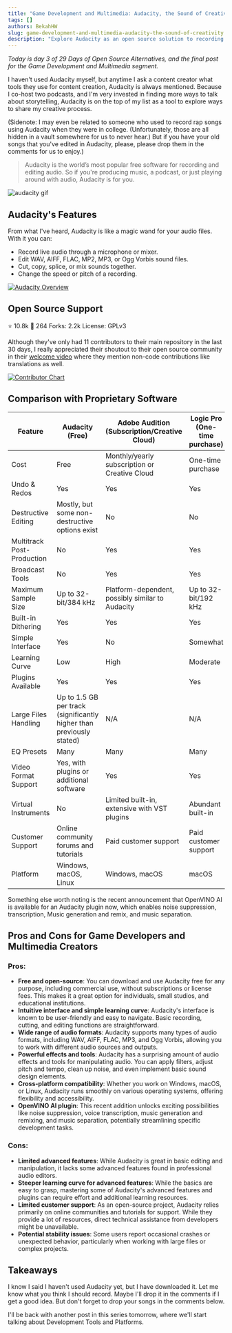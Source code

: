 ```yaml
---
title: "Game Development and Multimedia: Audacity, the Sound of Creativity"
tags: []
authors: BekahHW
slug: game-development-and-multimedia-audacity-the-sound-of-creativity
description: "Explore Audacity as an open source solution to recording and editing audio. "
---
```


*Today is day 3 of 29 Days of Open Source Alternatives, and the final post for the Game Development and Multimedia segment.*

I haven't used Audacity myself, but anytime I ask a content creator what tools they use for content creation, Audacity is always mentioned. Because I co-host two podcasts, and I'm very invested in finding more ways to talk about storytelling, Audacity is on the top of my list as a tool to explore ways to share my creative process.

(Sidenote: I may even be related to someone who used to record rap songs using Audacity when they were in college. (Unfortunately, those are all hidden in a vault somewhere for us to never hear.) But if you have your old songs that you've edited in Audacity, please, please drop them in the comments for us to enjoy.)

> Audacity is the world’s most popular free software for recording and editing audio. So if you're producing music, a podcast, or just playing around with audio, Audacity is for you. 

![audacity gif](https://media.giphy.com/media/v1.Y2lkPTc5MGI3NjExM3lyZWlwbzBmcnRlbjduZGN4cTZjdXpoczU1c3oxeThrNnlveTV1byZlcD12MV9pbnRlcm5hbF9naWZfYnlfaWQmY3Q9Zw/26n5ZZfTd3cBLoj2E/giphy.gif)

## Audacity's Features

From what I've heard, Audacity is like a magic wand for your audio files. With it you can:

- Record live audio through a microphone or mixer.
- Edit WAV, AIFF, FLAC, MP2, MP3, or Ogg Vorbis sound files.
- Cut, copy, splice, or mix sounds together.
- Change the speed or pitch of a recording.

[![Audacity Overview](https://dev-to-uploads.s3.amazonaws.com/uploads/articles/5ie2fv9vkmwb78koxdwj.png)](https://app.opensauced.pizza/pages/BekahHW/1171/dashboard)

## Open Source Support

⭐ 10.8k
👀 264
Forks: 2.2k
License: GPLv3

Although they've only had 11 contributors to their main repository in the last 30 days, I really appreciated their shoutout to their open source community in their [welcome video](https://youtu.be/xgdYuSHdkso) where they mention non-code contributions like translations as well.

[![Contributor Chart](https://dev-to-uploads.s3.amazonaws.com/uploads/articles/tpb369j8bbcfryqie2yj.png)](https://app.opensauced.pizza/pages/BekahHW/1171/activity?range=30)


## Comparison with Proprietary Software


| Feature                          | Audacity (Free)                                  | Adobe Audition (Subscription/Creative Cloud) | Logic Pro (One-time purchase)      |
|----------------------------------|--------------------------------------------------|----------------------------------------------|------------------------------------|
| Cost                             | Free                                             | Monthly/yearly subscription or Creative Cloud| One-time purchase                  |
| Undo & Redos                     | Yes                                              | Yes                                          | Yes                                |
| Destructive Editing              | Mostly, but some non-destructive options exist   | No                                           | No                                 |
| Multitrack Post-Production       | No                                               | Yes                                          | Yes                                |
| Broadcast Tools                  | No                                               | Yes                                          | Yes                                |
| Maximum Sample Size              | Up to 32-bit/384 kHz                             | Platform-dependent, possibly similar to Audacity | Up to 32-bit/192 kHz             |
| Built-in Dithering               | Yes                                              | Yes                                          | Yes                                |
| Simple Interface                 | Yes                                              | No                                           | Somewhat                           |
| Learning Curve                   | Low                                              | High                                         | Moderate                           |
| Plugins Available                | Yes                                              | Yes                                          | Yes                                |
| Large Files Handling             | Up to 1.5 GB per track (significantly higher than previously stated) | N/A | N/A                          |
| EQ Presets                       | Many                                             | Many                                         | Many                               |
| Video Format Support             | Yes, with plugins or additional software         | Yes                                          | Yes                                |
| Virtual Instruments              | No                                               | Limited built-in, extensive with VST plugins | Abundant built-in                  |
| Customer Support                 | Online community forums and tutorials            | Paid customer support                        | Paid customer support             |
| Platform                         | Windows, macOS, Linux                            | Windows, macOS                               | macOS                              |

Something else worth noting is the recent announcement that OpenVINO AI is available for an Audacity plugin now, which enables noise suppression, transcription, Music generation and remix, and music separation. 

## Pros and Cons for Game Developers and Multimedia Creators

### Pros:

- **Free and open-source**: You can download and use Audacity free for any purpose, including commercial use, without subscriptions or license fees. This makes it a great option for individuals, small studios, and educational institutions.
- **Intuitive interface and simple learning curve**: Audacity's interface is known to be user-friendly and easy to navigate. Basic recording, cutting, and editing functions are straightforward.
- **Wide range of audio formats**: Audacity supports many types of audio formats, including WAV, AIFF, FLAC, MP3, and Ogg Vorbis, allowing you to work with different audio sources and outputs.
- **Powerful effects and tools**: Audacity has a surprising amount of audio effects and tools for manipulating audio. You can apply filters, adjust pitch and tempo, clean up noise, and even implement basic sound design elements.
- **Cross-platform compatibility**: Whether you work on Windows, macOS, or Linux, Audacity runs smoothly on various operating systems, offering flexibility and accessibility.
- **OpenVINO AI plugin**: This recent addition unlocks exciting possibilities like noise suppression, voice transcription, music generation and remixing, and music separation, potentially streamlining specific development tasks.

### Cons:

- **Limited advanced features**: While Audacity is great in basic editing and manipulation, it lacks some advanced features found in professional audio editors. 
- **Steeper learning curve for advanced features**: While the basics are easy to grasp, mastering some of Audacity's advanced features and plugins can require effort and additional learning resources.
- **Limited customer support**: As an open-source project, Audacity relies primarily on online communities and tutorials for support. While they provide a lot of resources, direct technical assistance from developers might be unavailable.
- **Potential stability issues**: Some users report occasional crashes or unexpected behavior, particularly when working with large files or complex projects. 

## Takeaways

I know I said I haven't used Audacity yet, but I have downloaded it. Let me know what you think I should record. Maybe I'll drop it in the comments if I get a good idea. But don't forget to drop your songs in the comments below.

I'll be back with another post in this series tomorrow, where we'll start talking about Development Tools and Platforms.
